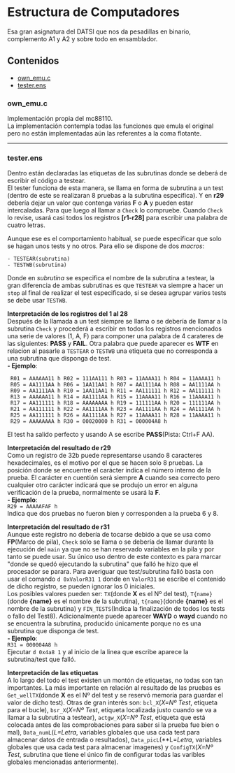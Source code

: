 Estructura de Computadores
==========================

Esa gran asignatura del DATSI que nos da pesadillas en binario, complemento A1 y A2 y sobre todo en ensamblador.

## Contenidos
- [own_emu.c](#own_emuc)
- [tester.ens](#testerens)


### own_emu.c
Implementación propia del mc88110.\
La implementación contempla todas las funciones que emula el original pero no están implementadas aún las referentes a la coma flotante.

   ***
### tester.ens
Dentro están declaradas las etiquetas de las subrutinas donde se deberá de escribir el código a testear.\
El tester funciona de esta manera, se llama en forma de subrutina a un test (dentro de este se realizaran 8 pruebas a la subrutina especifica). Y en **r29** debería dejar un valor que contenga varias **F** o **A** y pueden estar intercaladas. Para que luego al llamar a `Check` lo compruebe. Cuando `Check` lo revise, usará casi todos los registros **[r1-r28]** para escribir una palabra de cuatro letras.

Aunque ese es el comportamiento habitual, se puede especificar que solo se hagan unos tests y no otros. Para ello se dispone de dos *macros*:
```
- TESTEAR(subrutina)
- TESTWB(subrutina)
```

Donde en *subrutina* se especifica el nombre de la subrutina a testear, la gran diferencia de ambas subrutinas es que `TESTEAR` va siempre a hacer un `stop` al final de realizar el test especificado, si se desea agrupar varios tests se debe usar `TESTWB`.

**Interpretación de los registros del 1 al 28**\
Después de la llamada a un test siempre se llama o se debería de llamar a la subrutina `Check` y procederá a escribir en todos los registros mencionados una serie de valores (1, A, F) para componer una palabra de 4 carateres de las siguientes: **PASS** y **FAIL**. Otra palabra que puede aparecer es **WTF** en relacion al pasarle a `TESTEAR` o `TESTWB` una etiqueta que no corresponda a una subrutina que disponga de test.\
**- Ejemplo**: 
```
 R01 = AAAAAA11 h R02 = 111AA111 h R03 = 11AAAA11 h R04 = 11AAAA11 h
 R05 = AA1111AA h R06 = 1AA11AA1 h R07 = AA1111AA h R08 = AA1111AA h
 R09 = AA1111AA h R10 = 1AA11AA1 h R11 = AA111111 h R12 = AA111111 h
 R13 = AAAAAA11 h R14 = AA1111AA h R15 = 11AAAA11 h R16 = 11AAAA11 h
 R17 = AA111111 h R18 = AAAAAAAA h R19 = 111111AA h R20 = 111111AA h
 R21 = AA111111 h R22 = AA1111AA h R23 = AA1111AA h R24 = AA1111AA h
 R25 = AA111111 h R26 = AA1111AA h R27 = 11AAAA11 h R28 = 11AAAA11 h
 R29 = AAAAAAAA h R30 = 00020000 h R31 = 000004A8 h
```
El test ha salido perfecto y usando A se escribe **PASS**(Pista: Ctrl+F AA).

**Interpretación del resultado de r29**\
Como un registro de 32b puede representarse usando 8 caracteres hexadecimales, es el motivo por el que se hacen solo 8 pruebas. La posición donde se encuentre el carácter indica el número interno de la prueba. El carácter en cuentión será siempre **A** cuando sea correcto pero cualquier otro carácter indicará que se produjo un error en alguna verificación de la prueba, normalmente se usará la **F**.\
**- Ejemplo**:\
`R29 = AAAAAFAF h`\
Indica que dos pruebas no fueron bien y corresponden a la prueba 6 y 8.

**Interpretación del resultado de r31**\
Aunque este registro no debería de tocarse debido a que se usa como **FP**(Marco de pila), `Check` solo se llama o se debería de llamar durante la ejecución del `main` ya que no se han reservado variables en la pila y por tanto se puede usar. Su único uso dentro de este contexto es para marcar "donde se quedó ejecutando la subrutina" que falló he hizo que el procesador se parara. Para averiguar que test/subrutina falló basta con usar el comando `d 0xValorR31 1` donde en `ValorR31` se escribe el contenido de dicho registro, se pueden ignorar los 0 iniciales.\
Los posibles valores pueden ser: `TX`(donde **X** es el Nº del test), `T{name}`(donde **{name}** es el nombre de la subrutina), `t{name}`(donde **{name}** es el nombre de la subrutina) y `FIN_TESTS`(Indica la finalización de todos los tests o fallo del Test8). Adicionalmente puede aparecer **WAYD** o **wayd** cuando no se encuentra la subrutina, producido únicamente porque no es una subrutina que disponga de test.\
**- Ejemplo**:\
`R31 = 000004A8 h`\
Ejecutar `d 0x4a8 1` y al inicio de la linea que escribe aparece la subrutina/test que falló.

**Interpretación de las etiquetas**\
A lo largo del todo el test existen un montón de etiquetas, no todas son tan importantes. La más importante en relación al resultado de las pruebas es `Get_wellTX`(donde **X** es el Nº del test y se reservó memoría para guardar el valor de dicho test). Otras de gran interés son: `bcl_X`(**X*=Nº Test*, etiqueta para el bucle), `bsr_X`(**X*=Nº Test*, etiqueta localizada justo cuando se va a llamar a la subrutina a testear), `actgw_X`(**X*=Nº Test*, etiqueta que está colocada antes de las comprobaciones para saber si la prueba fue bien o mal), `Data_numL`(**L*=Letra*, variables globales que usa cada test para almacenar datos de entrada o resultados), `Data_picL`(**L=*Letra*, variables globales que usa cada test para almacenar imagenes) y `ConfigTX`(**X*=Nº Test*, subrutina que tiene el único fin de configurar todas las varibles globales mencionadas anteriormente).